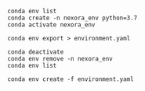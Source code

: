 ```shell
conda env list
conda create -n nexora_env python=3.7
conda activate nexora_env
````

```shell
conda env export > environment.yaml
```

```shell
conda deactivate
conda env remove -n nexora_env
conda env list
```

```shell
conda env create -f environment.yaml
```